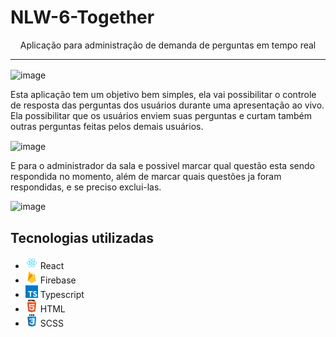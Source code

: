 # NLW-6-Together
<p align="center">Aplicação para administração de demanda de perguntas em tempo real</p> 
<hr>
<img align="center" src="https://i.ibb.co/16yR4LL/image.png" alt="image" border="0">
<p>Esta aplicação tem um objetivo bem simples, ela vai possibilitar o controle de resposta das perguntas dos usuários durante uma apresentação ao vivo. 
Ela possibilitar que os usuários enviem suas perguntas e curtam também outras perguntas feitas pelos demais usuários.</p>
<img align="center" src="https://i.ibb.co/WDPMgyn/image.png" alt="image" border="0">
<p>E para o administrador da sala e possivel marcar qual questão esta sendo respondida no momento, além de marcar quais questões ja foram respondidas, e se preciso exclui-las.</p>
<img src="https://i.ibb.co/JmXwY7f/image.png" alt="image" border="0">

## Tecnologias utilizadas
* <code><img height="20" src="https://raw.githubusercontent.com/github/explore/80688e429a7d4ef2fca1e82350fe8e3517d3494d/topics/react/react.png"></code> React<br>
* <code><img height="20" src="https://raw.githubusercontent.com/github/explore/80688e429a7d4ef2fca1e82350fe8e3517d3494d/topics/firebase/firebase.png"></code> Firebase<br>
* <code><img height="20" src="https://raw.githubusercontent.com/github/explore/80688e429a7d4ef2fca1e82350fe8e3517d3494d/topics/typescript/typescript.png"></code> Typescript<br>
* <code><img height="20" src="https://raw.githubusercontent.com/github/explore/80688e429a7d4ef2fca1e82350fe8e3517d3494d/topics/html/html.png"></code> HTML<br>
* <code><img height="20" src="https://raw.githubusercontent.com/github/explore/80688e429a7d4ef2fca1e82350fe8e3517d3494d/topics/css/css.png"></code> SCSS<br>
